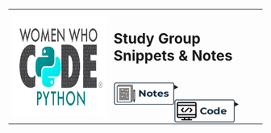 <div>
<table style="border: none;">
  <tr style="border: none;">
    <th style="border: none;"><img align="left" width="300" height="200" src="WWCodePythonLogo (1).png"><br></th>
    <td width="60%" align="left" style="border: none;"><p vertical-align="middle"><h1>Study Group Snippets & Notes</h1></p>
<br>
<div>
<details>
 	<summary><img align="left" width="120" height="45" src="Notes.png"><br>
    </summary>
    
<br>





*    [**Chapter 1**](notes/Chapter_1.md)
*    [**Chapter 2**](notes/Chapter_2.md)
*    [**Chapter 3**](notes/Chapter_3.md)
*    [**Chapter 4**]()

code/collatz.py


<br>
<br>

</details>
</div>
<br>
<div>
<details>
    <summary><img align="left" width="120" height="45" src="Code.png">
    </summary>
<br>
*    [**Chapter 1**](code/)
*    [**Chapter 2**](code/)
*    [**Chapter 3**](code/collatz.py)
*    [**Chapter 4**]()

</details>
</div>
</td>
  </tr>
</table>
